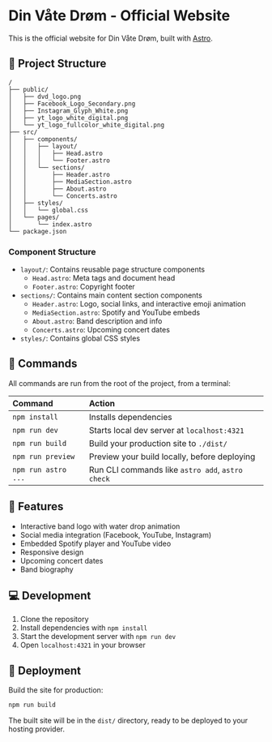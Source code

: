 # Din Våte Drøm - Official Website

This is the official website for Din Våte Drøm, built with [Astro](https://astro.build).

## 🚀 Project Structure

```text
/
├── public/
│   ├── dvd_logo.png
│   ├── Facebook_Logo_Secondary.png
│   ├── Instagram_Glyph_White.png
│   ├── yt_logo_white_digital.png
│   └── yt_logo_fullcolor_white_digital.png
├── src/
│   ├── components/
│   │   ├── layout/
│   │   │   ├── Head.astro
│   │   │   └── Footer.astro
│   │   └── sections/
│   │       ├── Header.astro
│   │       ├── MediaSection.astro
│   │       ├── About.astro
│   │       └── Concerts.astro
│   ├── styles/
│   │   └── global.css
│   └── pages/
│       └── index.astro
└── package.json
```

### Component Structure

- `layout/`: Contains reusable page structure components
  - `Head.astro`: Meta tags and document head
  - `Footer.astro`: Copyright footer
- `sections/`: Contains main content section components
  - `Header.astro`: Logo, social links, and interactive emoji animation
  - `MediaSection.astro`: Spotify and YouTube embeds
  - `About.astro`: Band description and info
  - `Concerts.astro`: Upcoming concert dates
- `styles/`: Contains global CSS styles

## 🧞 Commands

All commands are run from the root of the project, from a terminal:

| Command                   | Action                                           |
| :------------------------ | :----------------------------------------------- |
| `npm install`             | Installs dependencies                            |
| `npm run dev`             | Starts local dev server at `localhost:4321`      |
| `npm run build`           | Build your production site to `./dist/`          |
| `npm run preview`         | Preview your build locally, before deploying     |
| `npm run astro ...`       | Run CLI commands like `astro add`, `astro check` |

## 🎸 Features

- Interactive band logo with water drop animation
- Social media integration (Facebook, YouTube, Instagram)
- Embedded Spotify player and YouTube video
- Responsive design
- Upcoming concert dates
- Band biography

## 💻 Development

1. Clone the repository
2. Install dependencies with `npm install`
3. Start the development server with `npm run dev`
4. Open `localhost:4321` in your browser

## 🚀 Deployment

Build the site for production:

```bash
npm run build
```

The built site will be in the `dist/` directory, ready to be deployed to your hosting provider.